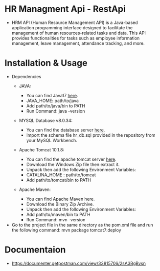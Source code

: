 

# **HR Managment Api** - RestApi
- HRM API (Human Resource Management API) is a Java-based application programming interface designed to facilitate the management of human resources-related tasks and data.
  This API provides functionalities for tasks such as employee information management, leave management, attendance tracking, and more.
    

# **Installation & Usage** 
  - Dependencies
    - JAVA:
      - You can find Java17 [here](https://dev.mysql.com/downloads/installer/).
      - JAVA_HOME: path/to/java
      - Add path/to/java/bin to PATH
      - Run Command: java -version
        
    - MYSQL Database v8.0.34:
      - You can find the database server [here](https://dev.mysql.com/downloads/installer/).
      - Import the schema file hr_db.sql provided in the repository from your MySQL Workbench.

    - Apache Tomcat 10.1.8:
      - You can find the apache tomcat server [here](https://tomcat.apache.org/download-10.cgi).
      - Download the Windows Zip file then extract it.
      - Unpack then add the following Environment Variables:
      - CATALINA_HOME : path/to/tomcat
      - Add path/to/tomcat/bin to PATH
      
    - Apache Maven:
      - You can find Apache Maven here.
      - Download the Binary Zip Archive.
      - Unpack then add the following Environment Variables:
      - Add path/to/maven/bin to PATH
      - Run Command: mvn -version
  - Go to the project file in the same directory as the pom.xml file and run the following command: mvn package tomcat7:deploy
    
# Documentaion
- https://documenter.getpostman.com/view/33815706/2sA3BgBvsn

